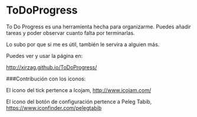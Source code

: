 # ToDoProgress
To Do Progress es una herramienta hecha para organizarme.
Puedes añadir tareas y poder observar cuanto falta por terminarlas.

Lo subo por que si me es útil, también le servira a alguien más.

Puedes ver y usar la página en: 

http://xirzag.github.io/ToDoProgress/



###Contribución con los iconos:

El icono del tick pertence a Icojam, http://www.icojam.com/ 

El icono del botón de configuración pertence a Peleg Tabib, https://www.iconfinder.com/pelegtabib
